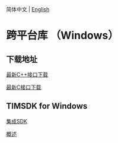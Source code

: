 简体中文 | [English](./README_EN.md)

# 跨平台库 （Windows）

## 下载地址

[最新C++接口下载](https://im.sdk.cloud.tencent.cn/download/plus/6.1.2166/cross_platform/ImSDK_Windows_CPP_6.1.2166.zip)

[最新C接口下载](https://im.sdk.cloud.tencent.cn/download/plus/6.1.2166/cross_platform/ImSDK_Windows_C_6.1.2166.zip)

## TIMSDK for Windows

[集成SDK](https://cloud.tencent.com/document/product/269/33489)

[概述](https://cloud.tencent.com/document/product/269/33490)
